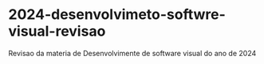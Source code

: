 # 2024-desenvolvimeto-softwre-visual-revisao
Revisao da materia de Desenvolvimente de software visual do ano de 2024

